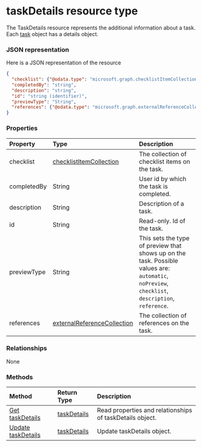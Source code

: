 # taskDetails resource type

The TaskDetails resource represents the additional information about a task. Each [task](task.md) object has a details object.

### JSON representation

Here is a JSON representation of the resource

<!-- {
  "blockType": "resource",
  "optionalProperties": [

  ],
  "@odata.type": "microsoft.graph.taskdetails"
}-->

```json
{
  "checklist": {"@odata.type": "microsoft.graph.checklistItemCollection"},
  "completedBy": "string",
  "description": "string",
  "id": "string (identifier)",
  "previewType": "String",
  "references": {"@odata.type": "microsoft.graph.externalReferenceCollection"}
}

```
### Properties
| Property	   | Type	|Description|
|:---------------|:--------|:----------|
|checklist|[checklistItemCollection](checklistitemcollection.md)| The collection of checklist items on the task.|
|completedBy|String| User id by which the task is completed. |
|description|String| Description of a task. |
|id|String| Read-only. Id of the task. |
|previewType|String| This sets the type of preview that shows up on the task. Possible values are: `automatic`, `noPreview`, `checklist`, `description`, `reference`.|
|references|[externalReferenceCollection](externalreferencecollection.md)| The collection of references on the task. |

### Relationships
None


### Methods

| Method		   | Return Type	|Description|
|:---------------|:--------|:----------|
|[Get taskDetails](../api/taskdetails_get.md) | [taskDetails](taskdetails.md) |Read properties and relationships of taskDetails object.|
|[Update taskDetails](../api/taskdetails_update.md) | [taskDetails](taskdetails.md)	|Update taskDetails object. |

<!-- uuid: 8fcb5dbc-d5aa-4681-8e31-b001d5168d79
2015-10-25 14:57:30 UTC -->
<!-- {
  "type": "#page.annotation",
  "description": "taskDetails resource",
  "keywords": "",
  "section": "documentation",
  "tocPath": ""
}-->